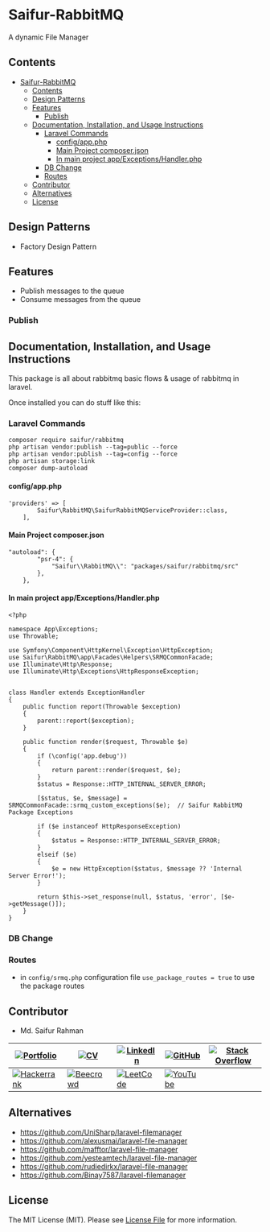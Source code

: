 # Saifur-RabbitMQ
A dynamic File Manager

<!-- <a href="https://packagist.org/packages/saifur/filemanager"><img src="https://img.shields.io/packagist/dt/saifur/filemanager" alt="Total Downloads"></a>
<a href="https://packagist.org/packages/saifur/filemanager"><img src="https://img.shields.io/packagist/v/saifur/filemanager" alt="Latest Stable Version"></a>
<a href="https://packagist.org/packages/saifur/filemanager"><img src="https://img.shields.io/packagist/l/saifur/filemanager" alt="License"></a> -->

## Contents
- [Saifur-RabbitMQ](#saifur-rabbitmq)
  - [Contents](#contents)
  - [Design Patterns](#design-patterns)
  - [Features](#features)
    - [Publish](#publish)
  - [Documentation, Installation, and Usage Instructions](#documentation-installation-and-usage-instructions)
    - [Laravel Commands](#laravel-commands)
      - [config/app.php](#configappphp)
      - [Main Project composer.json](#main-project-composerjson)
      - [In main project app/Exceptions/Handler.php](#in-main-project-appexceptionshandlerphp)
    - [DB Change](#db-change)
    - [Routes](#routes)
  - [Contributor](#contributor)
  - [Alternatives](#alternatives)
  - [License](#license)

## Design Patterns
- Factory Design Pattern


## Features
- Publish messages to the queue
- Consume messages from the queue

### Publish


## Documentation, Installation, and Usage Instructions
This package is all about rabbitmq basic flows & usage of rabbitmq in laravel.

Once installed you can do stuff like this:


### Laravel Commands
<!-- https://unisharp.github.io/laravel-rabbitmq/installation -->

```
composer require saifur/rabbitmq
php artisan vendor:publish --tag=public --force
php artisan vendor:publish --tag=config --force
php artisan storage:link
composer dump-autoload
```

#### config/app.php
```
'providers' => [
        Saifur\RabbitMQ\SaifurRabbitMQServiceProvider::class,
    ],
```

#### Main Project composer.json
```
"autoload": {
        "psr-4": {
            "Saifur\\RabbitMQ\\": "packages/saifur/rabbitmq/src"
        },
    },
```

#### In main project app/Exceptions/Handler.php
```
<?php

namespace App\Exceptions;
use Throwable;

use Symfony\Component\HttpKernel\Exception\HttpException;
use Saifur\RabbitMQ\app\Facades\Helpers\SRMQCommonFacade;
use Illuminate\Http\Response;
use Illuminate\Http\Exceptions\HttpResponseException;


class Handler extends ExceptionHandler
{
    public function report(Throwable $exception)
    {
        parent::report($exception);
    }

    public function render($request, Throwable $e)
    {
        if (\config('app.debug'))
        {
            return parent::render($request, $e);
        }
        $status = Response::HTTP_INTERNAL_SERVER_ERROR;

        [$status, $e, $message] = SRMQCommonFacade::srmq_custom_exceptions($e);  // Saifur RabbitMQ Package Exceptions

        if ($e instanceof HttpResponseException)
        {
            $status = Response::HTTP_INTERNAL_SERVER_ERROR;
        }
        elseif ($e)
        {
            $e = new HttpException($status, $message ?? 'Internal Server Error!');
        }

        return $this->set_response(null, $status, 'error', [$e->getMessage()]);
    }
}

```



### DB Change


### Routes
- in ```config/srmq.php``` configuration file ```use_package_routes = true``` to use the package routes


## Contributor

- Md. Saifur Rahman


|[![Portfolio](https://img.shields.io/badge/Portfolio-%23009639.svg?style=for-the-badge&logo=Hyperledger&logoColor=white)](https://saifurrahman.my.canva.site) | [![CV](https://img.shields.io/badge/CV-%23009639.svg?style=for-the-badge&logo=DocuSign&logoColor=white)](https://docs.google.com/document/d/1txBCiMjPqH7GR8FDMQMAw09vemsB-nJb/edit?usp=sharing&ouid=113622980255867007734&rtpof=true&sd=true) | [![LinkedIn](https://img.shields.io/badge/linkedin-%230077B5.svg?style=for-the-badge&logo=linkedin&logoColor=white)](https://www.linkedin.com/in/saifurrahman1193/) | [![GitHub](https://img.shields.io/badge/github-%23121011.svg?style=for-the-badge&logo=github&logoColor=white)](https://github.com/saifurrahman1193/saifurrahman1193) | [![Stack Overflow](https://img.shields.io/badge/-Stackoverflow-FE7A16?style=for-the-badge&logo=stack-overflow&logoColor=white)](https://stackoverflow.com/users/14350717/md-saifur-rahman) | 
|-|-|-|-|-|
| [![Hackerrank](https://img.shields.io/badge/-Hackerrank-2EC866?style=for-the-badge&logo=HackerRank&logoColor=white)](https://www.hackerrank.com/saifur_rahman111) | [![Beecrowd](https://img.shields.io/badge/Beecrowd-%23009639.svg?style=for-the-badge&logo=Bugcrowd&logoColor=white)](https://www.beecrowd.com.br/judge/en/profile/18847) | [![LeetCode](https://img.shields.io/badge/LeetCode-000000?style=for-the-badge&logo=LeetCode&logoColor=#d16c06)](https://leetcode.com/saifurrahman1193) | [![YouTube](https://img.shields.io/badge/YouTube-%23FF0000.svg?style=for-the-badge&logo=YouTube&logoColor=white)](https://www.youtube.com/playlist?list=PLwJWgDKTF5-xdQttKl7cRx8Yhukv7Ilmg)| |

## Alternatives
- https://github.com/UniSharp/laravel-filemanager
- https://github.com/alexusmai/laravel-file-manager
- https://github.com/mafftor/laravel-file-manager
- https://github.com/yesteamtech/laravel-file-manager
- https://github.com/rudiedirkx/laravel-file-manager
- https://github.com/Binay7587/laravel-filemanager

## License
The MIT License (MIT). Please see [License File](LICENSE.md) for more information.
